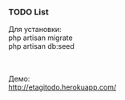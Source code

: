 <h3>TODO List</h3>

Для установки:
<br>
php artisan migrate
<br>
php artisan db:seed

<br><br>
Демо:
<br>
http://etagitodo.herokuapp.com/
